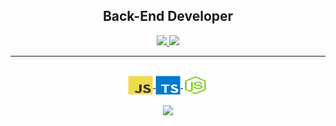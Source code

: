   <h2 align="center">Back-End Developer</h2>
  
  <div align="center">
  <a href="https://github.com/PedroMartiniano">
  <img height="167em" src="https://github-readme-stats-sigma-five.vercel.app/api?username=LucasCintra10&show_icons=true&theme=dark&include_all_commits=true&count_private=true"/>
  <img height="180em" src="https://github-readme-stats-sigma-five.vercel.app/api/top-langs/?username=LucasCintra10&layout=compact&langs_count=7&theme=dark"/>
  </div>
  <hr>
  <div style="display: inline_block"> 
  <br>
  <div align="center">
  <img align="center" alt="Lucas-JAVASCRIPT" height="30" width="40" src="https://raw.githubusercontent.com/devicons/devicon/master/icons/javascript/javascript-original.svg">
  <img align="center" alt="Lucas-TYPESCRIPT" height="30" width="40" src="https://raw.githubusercontent.com/devicons/devicon/master/icons/typescript/typescript-original.svg">
  <img align="center" alt="Lucas-NODEJS" height="30" width="40" src="https://raw.githubusercontent.com/devicons/devicon/master/icons/nodejs/nodejs-original.svg">
  </div>
 
  </div>

  <div>

  <br>
  <div align="center"> 
  <a href="https://www.linkedin.com/in/pedro-paulino-martiniano-bba51024a/" target="_blank"><img src="https://img.shields.io/badge/-LinkedIn-%230077B5?style=for-the-badge&logo=linkedin&logoColor=white" target="_blank"></a>
  </div>
    
  </div>
